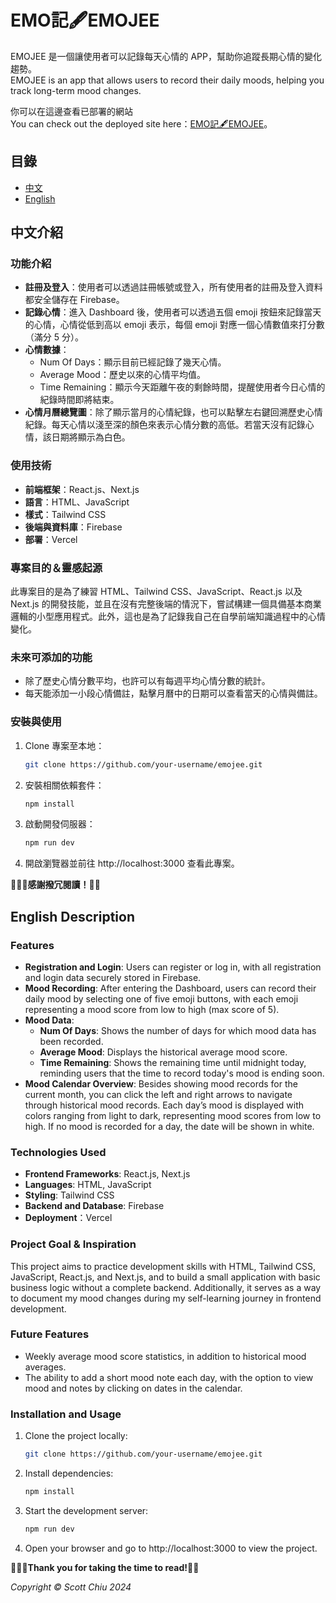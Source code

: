 # EMO記🖋️EMOJEE

EMOJEE 是一個讓使用者可以記錄每天心情的 APP，幫助你追蹤長期心情的變化趨勢。<br/>
EMOJEE is an app that allows users to record their daily moods, helping you track long-term mood changes. <br/>

你可以在這邊查看已部署的網站<br/>
You can check out the deployed site here：[EMO記🖋️EMOJEE](https://emojee.vercel.app/)。

## 目錄

- [中文](#中文介紹)
- [English](#english-description)

## 中文介紹

### 功能介紹

- **註冊及登入**：使用者可以透過註冊帳號或登入，所有使用者的註冊及登入資料都安全儲存在 Firebase。
- **記錄心情**：進入 Dashboard 後，使用者可以透過五個 emoji 按鈕來記錄當天的心情，心情從低到高以 emoji 表示，每個 emoji 對應一個心情數值來打分數（滿分 5 分）。
- **心情數據**：
  - Num Of Days：顯示目前已經記錄了幾天心情。
  - Average Mood：歷史以來的心情平均值。
  - Time Remaining：顯示今天距離午夜的剩餘時間，提醒使用者今日心情的紀錄時間即將結束。
- **心情月曆總覽圖**：除了顯示當月的心情紀錄，也可以點擊左右鍵回溯歷史心情紀錄。每天心情以淺至深的顏色來表示心情分數的高低。若當天沒有記錄心情，該日期將顯示為白色。

### 使用技術

- **前端框架**：React.js、Next.js
- **語言**：HTML、JavaScript
- **樣式**：Tailwind CSS
- **後端與資料庫**：Firebase
- **部署**：Vercel


### 專案目的＆靈感起源

此專案目的是為了練習 HTML、Tailwind CSS、JavaScript、React.js 以及 Next.js 的開發技能，並且在沒有完整後端的情況下，嘗試構建一個具備基本商業邏輯的小型應用程式。此外，這也是為了記錄我自己在自學前端知識過程中的心情變化。

### 未來可添加的功能

- 除了歷史心情分數平均，也許可以有每週平均心情分數的統計。
- 每天能添加一小段心情備註，點擊月曆中的日期可以查看當天的心情與備註。

### 安裝與使用

1. Clone 專案至本地：
   ```bash
   git clone https://github.com/your-username/emojee.git
2. 安裝相關依賴套件：
   ```bash
   npm install
3. 啟動開發伺服器：
   ```bash
   npm run dev
4. 開啟瀏覽器並前往 http://localhost:3000 查看此專案。

__🙇🏻‍♂️感謝撥冗閱讀！🙏🏻__

## English Description

### Features

- **Registration and Login**: Users can register or log in, with all registration and login data securely stored in Firebase.
- **Mood Recording**: After entering the Dashboard, users can record their daily mood by selecting one of five emoji buttons, with each emoji representing a mood score from low to high (max score of 5).
- **Mood Data**:
  - **Num Of Days**: Shows the number of days for which mood data has been recorded.
  - **Average Mood**: Displays the historical average mood score.
  - **Time Remaining**: Shows the remaining time until midnight today, reminding users that the time to record today's mood is ending soon.
- **Mood Calendar Overview**: Besides showing mood records for the current month, you can click the left and right arrows to navigate through historical mood records. Each day’s mood is displayed with colors ranging from light to dark, representing mood scores from low to high. If no mood is recorded for a day, the date will be shown in white.

### Technologies Used

- **Frontend Frameworks**: React.js, Next.js
- **Languages**: HTML, JavaScript
- **Styling**: Tailwind CSS
- **Backend and Database**: Firebase
- **Deployment**：Vercel

### Project Goal & Inspiration

This project aims to practice development skills with HTML, Tailwind CSS, JavaScript, React.js, and Next.js, and to build a small application with basic business logic without a complete backend. Additionally, it serves as a way to document my mood changes during my self-learning journey in frontend development.

### Future Features

- Weekly average mood score statistics, in addition to historical mood averages.
- The ability to add a short mood note each day, with the option to view mood and notes by clicking on dates in the calendar.

### Installation and Usage

1. Clone the project locally:
   ```bash
   git clone https://github.com/your-username/emojee.git
2. Install dependencies:
   ```bash
   npm install
3. Start the development server:
   ```bash
   npm run dev
4. Open your browser and go to http://localhost:3000 to view the project.

__🙇🏻‍♂️Thank you for taking the time to read!🙏🏻__


_Copyright © Scott Chiu 2024_
